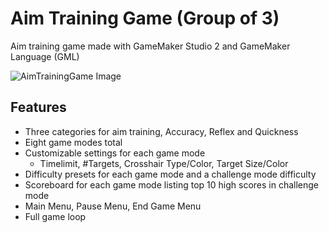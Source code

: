# Aim Training Game (Group of 3)

Aim training game made with GameMaker Studio 2 and GameMaker Language (GML)

![AimTrainingGame Image](https://berkbid.github.io/Images/AimnGame.png)

## Features
- Three categories for aim training, Accuracy, Reflex and Quickness
- Eight game modes total
- Customizable settings for each game mode
  - Timelimit, #Targets, Crosshair Type/Color, Target Size/Color
- Difficulty presets for each game mode and a challenge mode difficulty
- Scoreboard for each game mode listing top 10 high scores in challenge mode
- Main Menu, Pause Menu, End Game Menu
- Full game loop
